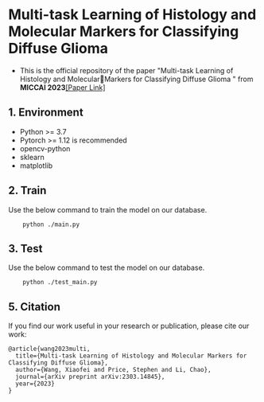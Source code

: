 # Multi-task Learning of Histology and Molecular Markers for Classifying Diffuse Glioma
- This is the official repository of the paper "Multi-task Learning of Histology and MolecularMarkers for Classifying Diffuse Glioma
" from **MICCAI 2023**[[Paper Link]](https://arxiv.org/abs/2303.14845 "Paper Link")

## 1. Environment
- Python >= 3.7
- Pytorch >= 1.12 is recommended
- opencv-python
- sklearn
- matplotlib


## 2. Train
Use the below command to train the model on our database.
```
    python ./main.py 
```

## 3. Test
Use the below command to test the model on our database.
```
    python ./test_main.py 
```


## 5. Citation
If you find our work useful in your research or publication, please cite our work:
```
@article{wang2023multi,
  title={Multi-task Learning of Histology and Molecular Markers for Classifying Diffuse Glioma},
  author={Wang, Xiaofei and Price, Stephen and Li, Chao},
  journal={arXiv preprint arXiv:2303.14845},
  year={2023}
}
```

